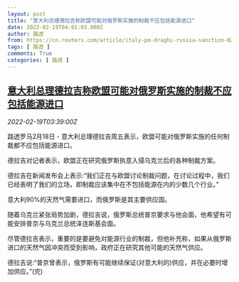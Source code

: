 ```yaml
---
layout: post
title: "意大利总理德拉吉称欧盟可能对俄罗斯实施的制裁不应包括能源进口"
date: 2022-02-19T04:01:03.000Z
author: 路透
from: https://cn.reuters.com/article/italy-pm-draghi-russia-sanction-0219-idCNKBS2KO03H
tags: [ 路透 ]
comments: True
categories: [ 路透 ]
---
```

<!--1645243263000-->
[意大利总理德拉吉称欧盟可能对俄罗斯实施的制裁不应包括能源进口](https://cn.reuters.com/article/italy-pm-draghi-russia-sanction-0219-idCNKBS2KO03H)
------

<div>
<div><i>2022-02-19T03:39:00Z</i></div><p>路透罗马2月18日 - 意大利总理德拉吉周五表示，欧盟可能对俄罗斯实施的任何制裁都不应包括能源进口。</p><p>德拉吉对记者表示，欧盟正在研究俄罗斯执意入侵乌克兰后的各种制裁方案。</p><p>德拉吉在新闻发布会上表示:“我们正在与欧盟讨论制裁问题，在讨论过程中，我们已经表明了我们的立场，即制裁应该集中在不包括能源在内的少数几个行业。”</p><p>意大利90%的天然气需要进口，而俄罗斯是其主要供应国。</p><p>随着乌克兰紧张局势加剧，德拉吉说，俄罗斯总统普京要求与他会面，他希望有可能安排普京与乌克兰总统泽连斯基会面。</p><p>尽管德拉吉表示，重要的是要避免对能源行业的制裁，但他补充称，如果从俄罗斯进口的天然气因冲突而受到影响，政府正在研究其他可能的天然气供应。</p><p>德拉吉说:“普京曾表示，俄罗斯有可能继续保证(对意大利的)供应，并在必要时增加供应。”(完)</p>
</div>
